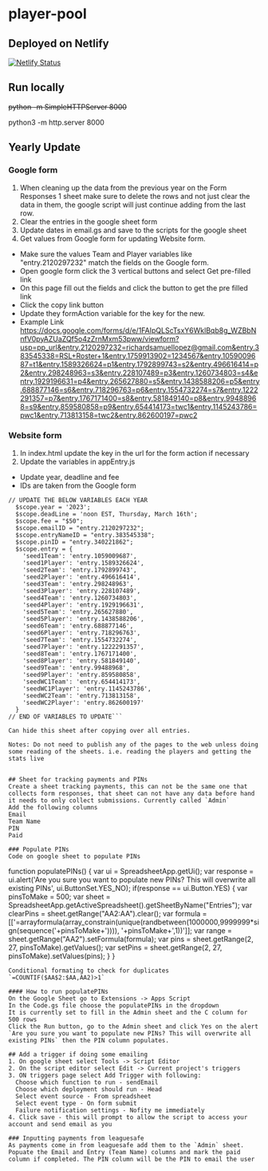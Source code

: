 # player-pool
## Deployed on Netlify
[![Netlify Status](https://api.netlify.com/api/v1/badges/3659526b-03ef-4cdb-acd3-0b9e297e9047/deploy-status)](https://app.netlify.com/sites/player-pool/deploys)

## Run locally
~~python -m SimpleHTTPServer 8000~~

python3 -m http.server 8000

## Yearly Update
### Google form
1. When cleaning up the data from the previous year on the Form Responses 1 sheet make sure to delete the rows and not just clear the data in them, the google script will just continue adding from the last row.
2. Clear the entries in the google sheet form
3. Update dates in email.gs and save to the scripts for the google sheet
4. Get values from Google form for updating Website form.
- Make sure the values Team and Player variables like "entry.2120297232" match the fields on the Google form.
- Open google form click the 3 vertical buttons and select Get pre-filled link
- On this page fill out the fields and click the button to get the pre filled link
- Click the copy link button
- Update they formAction variable for the key for the new.
- Example Link
https://docs.google.com/forms/d/e/1FAIpQLScTsxY6WklBqb8g_WZBbNnfV0pyAZUaZQf5o4zZrnMxm53pww/viewform?usp=pp_url&entry.2120297232=richardsamuellopez@gmail.com&entry.383545338=RSL+Roster+1&entry.1759913902=1234567&entry.1059009687=t1&entry.1589326624=p1&entry.1792899743=s2&entry.496616414=p2&entry.298248963=s3&entry.228107489=p3&entry.1260734803=s4&entry.1929196631=p4&entry.265627880=s5&entry.1438588206=p5&entry.688877146=s6&entry.718296763=p6&entry.1554732274=s7&entry.1222291357=p7&entry.1767171400=s8&entry.581849140=p8&entry.99488968=s9&entry.859580858=p9&entry.654414173=twc1&entry.1145243786=pwc1&entry.713813158=twc2&entry.862600197=pwc2


### Website form
1. In index.html update the key in the url for the form action if necessary
2. Update the variables in appEntry.js
- Update year, deadline and fee
- IDs are taken from the Google form
```
// UPDATE THE BELOW VARIABLES EACH YEAR
  $scope.year = '2023';
  $scope.deadLine = 'noon EST, Thursday, March 16th';
  $scope.fee = "$50";
  $scope.emailID = "entry.2120297232";
  $scope.entryNameID = "entry.383545338";
  $scope.pinID = "entry.340221862";
  $scope.entry = {
    'seed1Team': 'entry.1059009687',
    'seed1Player': 'entry.1589326624',
    'seed2Team': 'entry.1792899743',
    'seed2Player': 'entry.496616414',
    'seed3Team': 'entry.298248963',
    'seed3Player': 'entry.228107489',
    'seed4Team': 'entry.1260734803',
    'seed4Player': 'entry.1929196631',
    'seed5Team': 'entry.265627880',
    'seed5Player': 'entry.1438588206',
    'seed6Team': 'entry.688877146',
    'seed6Player': 'entry.718296763',
    'seed7Team': 'entry.1554732274',
    'seed7Player': 'entry.1222291357',
    'seed8Team': 'entry.1767171400',
    'seed8Player': 'entry.581849140',
    'seed9Team': 'entry.99488968',
    'seed9Player': 'entry.859580858',
    'seedWC1Team': 'entry.654414173',
    'seedWC1Player': 'entry.1145243786',
    'seedWC2Team': 'entry.713813158',
    'seedWC2Player': 'entry.862600197'
  }
// END OF VARIABLES TO UPDATE```

Can hide this sheet after copying over all entries.

Notes: Do not need to publish any of the pages to the web unless doing some reading of the sheets. i.e. reading the players and getting the stats live


## Sheet for tracking payments and PINs
Create a sheet tracking payments, this can not be the same one that collects form responses, that sheet can not have any data before hand it needs to only collect submissions. Currently called `Admin`
Add the following columns
Email
Team Name
PIN
Paid

### Populate PINs
Code on google sheet to populate PINs
```
function populatePINs() {
  var ui = SpreadsheetApp.getUi();
  var response = ui.alert('Are you sure you want to populate new PINs? This will overwrite all existing PINs', ui.ButtonSet.YES_NO);
  if(response == ui.Button.YES) {
    var pinsToMake = 500;
    var sheet = SpreadsheetApp.getActiveSpreadsheet().getSheetByName("Entries");
    var clearPins = sheet.getRange("AA2:AA").clear();
    var formula = [['=arrayformula(array_constrain(unique(randbetween(1000000,9999999*sign(sequence('+pinsToMake+')))), '+pinsToMake+',1))']];
    var range = sheet.getRange("AA2").setFormula(formula);
    var pins = sheet.getRange(2, 27, pinsToMake).getValues();
    var setPins = sheet.getRange(2, 27, pinsToMake).setValues(pins);
  }
}
```
Conditional formating to check for duplicates
`=COUNTIF($AA$2:$AA,AA2)>1`

#### How to run populatePINs
On the Google Sheet go to Extensions -> Apps Script
In the Code.gs file choose the populatePINs in the dropdown
It is currently set to fill in the Admin sheet and the C column for 500 rows
Click the Run button, go to the Admin sheet and click Yes on the alert `Are you sure you want to populate new PINs? This will overwrite all existing PINs` then the PIN column populates.

## Add a trigger if doing some emailing
1. On google sheet select Tools -> Script Editor
2. On the script editor select Edit -> Current project's triggers
3. ON triggers page select Add Trigger with following:
  Choose which function to run - sendEmail
  Choose which deployment should run - Head
  Select event source - From spreadsheet
  Select event type - On form submit
  Failure notification settings - Nofity me immediately
4. Click save - this will prompt to allow the script to access your account and send email as you

### Inputting payments from leaguesafe
As payments come in from leaguesafe add them to the `Admin` sheet. Popuate the Email and Entry (Team Name) columns and mark the paid column if completed. The PIN column will be the PIN to email the user
